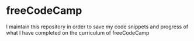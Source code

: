 # freeCodeCamp

<p>I maintain this repository in order to save my code snippets and progress of what I have completed on the curriculum of freeCodeCamp</p>